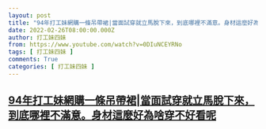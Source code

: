 ```yaml
---
layout: post
title: "94年打工妹網購一條吊帶裙|當面試穿就立馬脫下來，到底哪裡不滿意。身材這麼好為啥穿不好看呢"
date: 2022-02-26T08:00:00.000Z
author: 打工妹四妹
from: https://www.youtube.com/watch?v=0DIuNCEYRNo
tags: [ 打工妹四妹 ]
comments: True
categories: [ 打工妹四妹 ]
---
```

<!--1645862400000-->
[94年打工妹網購一條吊帶裙|當面試穿就立馬脫下來，到底哪裡不滿意。身材這麼好為啥穿不好看呢](https://www.youtube.com/watch?v=0DIuNCEYRNo)
------

<div>

</div>
